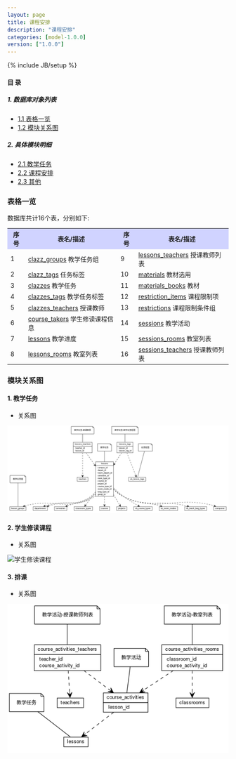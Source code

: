 ```yaml
---
layout: page
title: 课程安排 
description: "课程安排"
categories: [model-1.0.0]
version: ["1.0.0"]
---
```

{% include JB/setup %}

#### 目 录

##### 1. 数据库对象列表
  * [1.1 表格一览](index.html#表格一览)
  * [1.2 模块关系图](index.html#模块关系图)

##### 2. 具体模块明细
* [2.1 教学任务](clazz.html)
* [2.2 课程安排](schedule.html)
* [2.3 其他](misc.html)


### 表格一览
数据库共计16个表，分别如下:

<table class="table table-bordered table-striped table-condensed">
  <tr>
    <th style="background-color:#D0D3FF">序号</th>
    <th style="background-color:#D0D3FF">表名/描述</th>
    <th style="background-color:#D0D3FF">序号</th>
    <th style="background-color:#D0D3FF">表名/描述</th>
  </tr>
  <tr>
    <td>1</td>
    <td><a href="clazz.html#表格-clazz_groups-教学任务组">clazz_groups</a> 教学任务组</td>
    <td>9</td>
    <td><a href="misc.html#表格-lessons_teachers-授课教师列表">lessons_teachers</a> 授课教师列表</td>
  </tr>
  <tr>
    <td>2</td>
    <td><a href="clazz.html#表格-clazz_tags-任务标签">clazz_tags</a> 任务标签</td>
    <td>10</td>
    <td><a href="misc.html#表格-materials-教材选用">materials</a> 教材选用</td>
  </tr>
  <tr>
    <td>3</td>
    <td><a href="clazz.html#表格-clazzes-教学任务">clazzes</a> 教学任务</td>
    <td>11</td>
    <td><a href="misc.html#表格-materials_books-教材">materials_books</a> 教材</td>
  </tr>
  <tr>
    <td>4</td>
    <td><a href="clazz.html#表格-clazzes_tags-教学任务标签">clazzes_tags</a> 教学任务标签</td>
    <td>12</td>
    <td><a href="clazz.html#表格-restriction_items-课程限制项">restriction_items</a> 课程限制项</td>
  </tr>
  <tr>
    <td>5</td>
    <td><a href="clazz.html#表格-clazzes_teachers-授课教师">clazzes_teachers</a> 授课教师</td>
    <td>13</td>
    <td><a href="clazz.html#表格-restrictions-课程限制条件组">restrictions</a> 课程限制条件组</td>
  </tr>
  <tr>
    <td>6</td>
    <td><a href="clazz.html#表格-course_takers-学生修读课程信息">course_takers</a> 学生修读课程信息</td>
    <td>14</td>
    <td><a href="schedule.html#表格-sessions-教学活动">sessions</a> 教学活动</td>
  </tr>
  <tr>
    <td>7</td>
    <td><a href="misc.html#表格-lessons-教学进度">lessons</a> 教学进度</td>
    <td>15</td>
    <td><a href="schedule.html#表格-sessions_rooms-教室列表">sessions_rooms</a> 教室列表</td>
  </tr>
  <tr>
    <td>8</td>
    <td><a href="misc.html#表格-lessons_rooms-教室列表">lessons_rooms</a> 教室列表</td>
    <td>16</td>
    <td><a href="schedule.html#表格-sessions_teachers-授课教师列表">sessions_teachers</a> 授课教师列表</td>
  </tr>
</table>

### 模块关系图


#### 1. 教学任务
  * 关系图

![教学任务](images/clazz.png)


#### 2. 学生修读课程
  * 关系图

![学生修读课程](images/course_take.png)


#### 3. 排课
  * 关系图

![排课](images/session.png)


